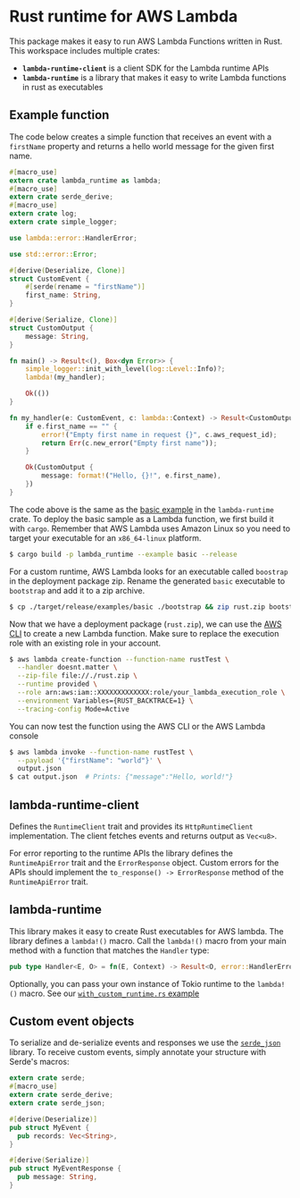 # Rust runtime for AWS Lambda

This package makes it easy to run AWS Lambda Functions written in Rust. This workspace includes multiple crates:
* **`lambda-runtime-client`** is a client SDK for the Lambda runtime APIs
* **`lambda-runtime`** is a library that makes it easy to write Lambda functions in rust as executables

## Example function
The code below creates a simple function that receives an event with a `firstName` property and returns a hello world message for the given first name.

```rust
#[macro_use]
extern crate lambda_runtime as lambda;
#[macro_use]
extern crate serde_derive;
#[macro_use]
extern crate log;
extern crate simple_logger;

use lambda::error::HandlerError;

use std::error::Error;

#[derive(Deserialize, Clone)]
struct CustomEvent {
    #[serde(rename = "firstName")]
    first_name: String,
}

#[derive(Serialize, Clone)]
struct CustomOutput {
    message: String,
}

fn main() -> Result<(), Box<dyn Error>> {
    simple_logger::init_with_level(log::Level::Info)?;
    lambda!(my_handler);

    Ok(())
}

fn my_handler(e: CustomEvent, c: lambda::Context) -> Result<CustomOutput, HandlerError> {
    if e.first_name == "" {
        error!("Empty first name in request {}", c.aws_request_id);
        return Err(c.new_error("Empty first name"));
    }

    Ok(CustomOutput {
        message: format!("Hello, {}!", e.first_name),
    })
}
```

The code above is the same as the [basic example](https://github.com/awslabs/aws-lambda-rust-runtime/tree/master/lambda-runtime/examples/basic.rs) in the `lambda-runtime` crate. To deploy the basic sample as a Lambda function, we first build it with `cargo`. Remember that AWS Lambda uses Amazon Linux so you need to target your executable for an `x86_64-linux` platform.

```bash
$ cargo build -p lambda_runtime --example basic --release
```

For a custom runtime, AWS Lambda looks for an executable called `boostrap` in the deployment package zip. Rename the generated `basic` executable to `bootstrap` and add it to a zip archive.

```bash
$ cp ./target/release/examples/basic ./bootstrap && zip rust.zip bootstrap && rm bootstrap
```

Now that we have a deployment package (`rust.zip`), we can use the [AWS CLI](https://aws.amazon.com/cli/) to create a new Lambda function. Make sure to replace the execution role with an existing role in your account.

```bash
$ aws lambda create-function --function-name rustTest \
  --handler doesnt.matter \
  --zip-file file://./rust.zip \
  --runtime provided \
  --role arn:aws:iam::XXXXXXXXXXXXX:role/your_lambda_execution_role \
  --environment Variables={RUST_BACKTRACE=1} \
  --tracing-config Mode=Active
```

You can now test the function using the AWS CLI or the AWS Lambda console

```bash
$ aws lambda invoke --function-name rustTest \
  --payload '{"firstName": "world"}' \
  output.json
$ cat output.json  # Prints: {"message":"Hello, world!"}
```

## lambda-runtime-client
Defines the `RuntimeClient` trait and provides its `HttpRuntimeClient` implementation. The client fetches events and returns output as `Vec<u8>`. 

For error reporting to the runtime APIs the library defines the `RuntimeApiError` trait and the `ErrorResponse` object. Custom errors for the APIs should implement the `to_response() -> ErrorResponse` method of the `RuntimeApiError` trait.

## lambda-runtime
This library makes it easy to create Rust executables for AWS lambda. The library defines a `lambda!()` macro. Call the `lambda!()` macro from your main method with a function that matches the `Handler` type:
```rust
pub type Handler<E, O> = fn(E, Context) -> Result<O, error::HandlerError>;
```

Optionally, you can pass your own instance of Tokio runtime to the `lambda!()` macro. See our [`with_custom_runtime.rs` example](https://github.com/awslabs/aws-lambda-rust-runtime/tree/master/lambda-runtime/examples/with_custom_runtime.rs)

## Custom event objects

To serialize and de-serialize events and responses we use the [`serde_json`](https://crates.io/crates/serde_json) library. To receive custom events, simply annotate your structure with Serde's macros:

```rust
extern crate serde;
#[macro_use]
extern crate serde_derive;
extern crate serde_json;

#[derive(Deserialize)]
pub struct MyEvent {
  pub records: Vec<String>,
}

#[derive(Serialize)]
pub struct MyEventResponse {
  pub message: String,
}
```
